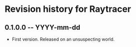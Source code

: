 # Revision history for Raytracer

## 0.1.0.0 -- YYYY-mm-dd

* First version. Released on an unsuspecting world.
